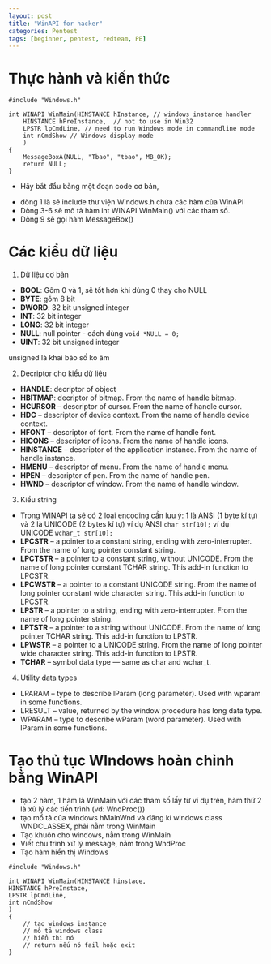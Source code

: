 ```yaml
---
layout: post
title: "WinAPI for hacker"
categories: Pentest
tags: [beginner, pentest, redteam, PE]
---
```


# Thực hành và kiến thức
```
#include "Windows.h"

int WINAPI WinMain(HINSTANCE hInstance, // windows instance handler
	HINSTANCE hPreInstance,  // not to use in Win32
	LPSTR lpCmdLine, // need to run Windows mode in commandline mode
	int nCmdShow // Windows display mode
	)
{
	MessageBoxA(NULL, "Tbao", "tbao", MB_OK);
	return NULL;
}
```
- Hãy bắt đầu bằng một đoạn code cơ bản, 
+ dòng 1 là sẽ include thư viện Windows.h chứa các hàm của WinAPI
+ Dòng 3-6 sẽ mô tả hàm int WINAPI WinMain() với các tham số.
+ Dòng 9 sẽ gọi hàm MessageBox()
# Các kiểu dữ liệu
1. Dữ liệu cơ bản
- **BOOL**: Gôm 0 và 1, sẽ tốt hơn khi dùng 0 thay cho NULL
- **BYTE**: gồm 8 bit
- **DWORD**: 32 bit unsigned integer
- **INT**: 32 bit integer
- **LONG**: 32 bit integer
- **NULL**: null pointer - cách dùng `void *NULL = 0;`
- **UINT**: 32 bit unsigned integer

unsigned là khai báo số ko âm

2. Decriptor cho kiểu dữ liệu
- **HANDLE**: decriptor of object
- **HBITMAP**: decriptor of bitmap. From the name of handle bitmap.
- **HCURSOR** – descriptor of cursor. From the name of handle cursor.
- **HDC** – descriptor of device context. From the name of handle device context.
- **HFONT** – descriptor of font. From the name of handle font.
- **HICONS** – descriptor of icons. From the name of handle icons.
- **HINSTANCE** – descriptor of the application instance. From the name of handle instance.
- **HMENU** – descriptor of menu. From the name of handle menu.
- **HPEN** – descriptor of pen. From the name of handle pen.
- **HWND** – descriptor of window. From the name of handle window.
3. Kiểu string
- Trong WINAPI ta sẽ có 2 loại encoding cần lưu ý: 1 là ANSI (1 byte kí tự) và 2 là UNICODE (2 bytes kí tự)
ví dụ ANSI
`char str[10];`
ví dụ UNICODE
`wchar_t str[10];`
- **LPCSTR** – a pointer to a constant string, ending with zero-interrupter. From the name of long pointer constant string.
- **LPCTSTR** – a pointer to a constant string, without UNICODE. From the name of long pointer constant TCHAR string. This add-in function to LPCSTR.
- **LPCWSTR** – a pointer to a constant UNICODE string. From the name of long pointer constant wide character string. This add-in function to LPCSTR.
- **LPSTR** – a pointer to a string, ending with zero-interrupter. From the name of long pointer string.
- **LPTSTR** – a pointer to a string without UNICODE. From the name of long pointer TCHAR string. This add-in function to LPSTR.
- **LPWSTR** – a pointer to a UNICODE string. From the name of long pointer wide character string. This add-in function to LPSTR.
- **TCHAR** – symbol data type — same as char and wchar_t.
4. Utility data types
- LPARAM – type to describe lParam (long parameter). Used with wparam in some functions.
- LRESULT – value, returned by the window procedure has long data type.
- WPARAM – type to describe wParam (word parameter). Used with lParam in some functions.

# Tạo thủ tục WIndows hoàn chỉnh bằng WinAPI
- tạo 2 hàm, 1 hàm là WinMain với các tham số lấy từ ví dụ trên, hàm thứ 2 là xử lý các tiến trình (vd: WndProc())
- tạo mổ tả của windows hMainWnd và đăng kí windows class WNDCLASSEX, phải nằm trong WinMain
- Tạo khuôn cho windows, nằm trong WinMain
- Viết chu trình xử lý message, nằm trong WndProc
- Tạo hàm hiển thị Windows


```
#include "Windows.h"

int WINAPI WinMain(HINSTANCE hinstace,
HINSTANCE hPreInstace,
LPSTR lpCmdLine,
int nCmdShow
)
{
    // tạo windows instance
    // mô tả windows class
    // hiển thị nó
    // return nếu nó fail hoặc exit
}
```